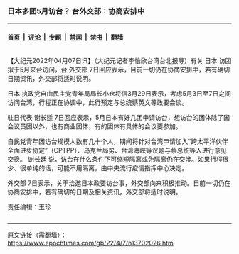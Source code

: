 ### 日本多团5月访台？ 台外交部：协商安排中

---

#### [首页](../../../..?n13702026) &nbsp;|&nbsp; [评论](../../../../../epoch-comment?n13702026) &nbsp;|&nbsp; [专题](../../../../../epoch-special?n13702026) &nbsp;|&nbsp; [禁闻](../../../../../epoch-news?n13702026) &nbsp;|&nbsp; [禁书](../../../../../books?n13702026) &nbsp;|&nbsp; [翻墙](https://github.com/gfw-breaker/nogfw/blob/master/README.md?n13702026)


<div class="column" id="artbody" itemprop="articleBody">
 <!-- article content begin -->
 <p>
  【大纪元2022年04月07日讯】（大纪元记者李怡欣台湾台北报导）有关
  <ok href="https://www.epochtimes.com/gb/tag/%E6%97%A5%E6%9C%AC.html">
   日本
  </ok>
  访团拟于5月来台访问，台
  <ok href="https://www.epochtimes.com/gb/tag/%E5%A4%96%E4%BA%A4%E9%83%A8.html">
   外交部
  </ok>
  7日回应表示，目前一切仍在协商安排中，若有确切日期资讯，外交部将适时说明。
 </p>
 <p>
  <ok href="https://www.epochtimes.com/gb/tag/%E6%97%A5%E6%9C%AC.html">
   日本
  </ok>
  执政党自由民主党青年局局长小仓将信3月29日表示，考虑5月3日至7日之间访问台湾，行程正在协调中，此行预定与总统蔡英文等政要会谈。
 </p>
 <p>
  驻日代表
  <ok href="https://www.epochtimes.com/gb/tag/%E8%B0%A2%E9%95%BF%E5%BB%B7.html">
   谢长廷
  </ok>
  7日回应表示，5月日本有好几团申请访台，想访台的团体除了国会议员团以外，也有商业团体，有的团体有具体的会议要参加。
 </p>
 <p>
  自民党青年团访台规模人数有几十个人，期间将针对台湾申请加入“跨太平洋伙伴全面进步协定”（CPTPP）、乌克兰局势、台湾海峡等议题与蔡总统等人进行意见交换。
  <ok href="https://www.epochtimes.com/gb/tag/%E8%B0%A2%E9%95%BF%E5%BB%B7.html">
   谢长廷
  </ok>
  说，访台在什么条件下可缩短隔离或免隔离仍在交涉。如果行程很少、很单纯的话，可能不用隔离，由中央流行疫情指挥中心决定。
 </p>
 <p>
  <ok href="https://www.epochtimes.com/gb/tag/%E5%A4%96%E4%BA%A4%E9%83%A8.html">
   外交部
  </ok>
  7日表示，关于洽邀日本政要访台事，外交部向来积极推动。目前一切仍在协商安排中，若有确切的日期及相关资讯，外交部将适时说明。
 </p>
 <p>
  责任编辑：玉珍
 </p>
 <!-- article content end -->
</div>


---

原文链接（需翻墙）：https://www.epochtimes.com/gb/22/4/7/n13702026.htm